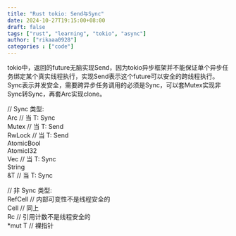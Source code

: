 ```yaml
---
title: "Rust tokio: Send与Sync"
date: 2024-10-27T19:15:00+08:00
draft: false
tags: ["rust", "learning", "tokio", "async"]
author: ["rikaaa0928"]
categories : ["code"]
---
```

tokio中，返回的future无脑实现Send，因为tokio异步框架并不能保证单个异步任务绑定某个真实线程执行，实现Send表示这个future可以安全的跨线程执行。  
Sync表示并发安全，需要跨异步任务调用的必须是Sync，可以套Mutex实现非Sync转Sync，再套Arc实现clone。  

// Sync 类型:  
Arc<T>         // 当 T: Sync  
Mutex<T>       // 当 T: Send  
RwLock<T>      // 当 T: Send  
AtomicBool  
AtomicI32  
Vec<T>         // 当 T: Sync  
String  
&T             // 当 T: Sync  

// 非 Sync 类型:  
RefCell<T>     // 内部可变性不是线程安全的  
Cell<T>        // 同上  
Rc<T>          // 引用计数不是线程安全的  
*mut T         // 裸指针  